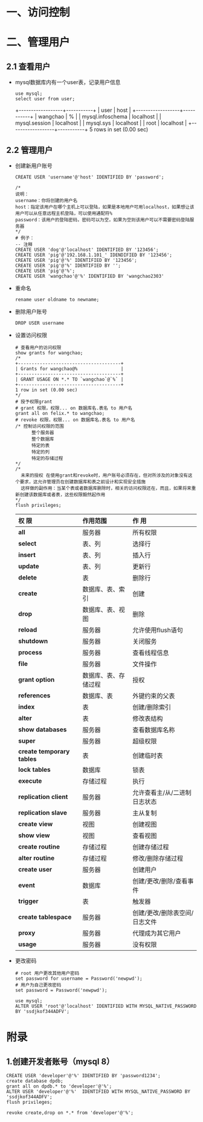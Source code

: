 # 一、访问控制

# 二、管理用户

## 2.1 查看用户

- mysql数据库内有一个user表，记录用户信息

  ```mysql
  use mysql;
  select user from user;
  ```

  +------------------+-----------+
  | user             | host      |
  +------------------+-----------+
  | wangchao         | %         |
  | mysql.infoschema | localhost |
  | mysql.session    | localhost |
  | mysql.sys        | localhost |
  | root             | localhost |
  +------------------+-----------+
  5 rows in set (0.00 sec)

## 2.2 管理用户

- 创建新用户账号

  ```mysql
  CREATE USER 'username'@'host' IDENTIFIED BY 'password';
  ```

  ```mysql
  /*
  说明：
  username：你将创建的用户名
  host：指定该用户在哪个主机上可以登陆，如果是本地用户可用localhost，如果想让该用户可以从任意远程主机登陆，可以使用通配符%
  password：该用户的登陆密码，密码可以为空，如果为空则该用户可以不需要密码登陆服务器
  */
  # 例子：
  -- 注释
  CREATE USER 'dog'@'localhost' IDENTIFIED BY '123456';
  CREATE USER 'pig'@'192.168.1.101_' IDENDIFIED BY '123456';
  CREATE USER 'pig'@'%' IDENTIFIED BY '123456';
  CREATE USER 'pig'@'%' IDENTIFIED BY '';
  CREATE USER 'pig'@'%';
  CREATE USER 'wangchao'@'%' IDENTIFIED BY 'wangchao2303'
  ```

- 重命名

  ```mysql
  rename user oldname to newname;
  ```

- 删除用户账号

  ```mysql
  DROP USER username
  ```

- 设置访问权限

  ```mysql
  # 查看用户的访问权限
  show grants for wangchao;
  /*
  +--------------------------------------+
  | Grants for wangchao@%                |
  +--------------------------------------+
  | GRANT USAGE ON *.* TO `wangchao`@`%` |
  +--------------------------------------+
  1 row in set (0.00 sec)
  */
  # 授予权限grant
  # grant 权限，权限... on 数据库名.表名 to 用户名
  grant all on felix.* to wangchao;
  # revoke 权限，权限... on 数据库名.表名 to 用户名
  /* 控制访问权限的范围
  		整个服务器
  		整个数据库
  		特定的表
  		特定的列
  		特定的存储过程
  */
  /*
  	未来的授权 在使用grant和revoke时，用户账号必须存在，但对所涉及的对象没有这个要求，这允许管理员在创建数据库和表之前设计和实现安全措施
  	这样做的副作用：当某个表或者数据库删除时，相关的访问权限还在，而且，如果将来重新创建该数据库或者表，这些权限毅然起作用
  */
  flush privileges;
  ```

  | **权 限**                   | **作用范围**         | **作 用**                     |
  | :-------------------------- | :------------------- | :---------------------------- |
  | **all**                     | 服务器               | 所有权限                      |
  | **select**                  | 表、列               | 选择行                        |
  | **insert**                  | 表、列               | 插入行                        |
  | **update**                  | 表、列               | 更新行                        |
  | **delete**                  | 表                   | 删除行                        |
  | **create**                  | 数据库、表、索引     | 创建                          |
  | **drop**                    | 数据库、表、视图     | 删除                          |
  | **reload**                  | 服务器               | 允许使用flush语句             |
  | **shutdown**                | 服务器               | 关闭服务                      |
  | **process**                 | 服务器               | 查看线程信息                  |
  | **file**                    | 服务器               | 文件操作                      |
  | **grant option**            | 数据库、表、存储过程 | 授权                          |
  | **references**              | 数据库、表           | 外键约束的父表                |
  | **index**                   | 表                   | 创建/删除索引                 |
  | **alter**                   | 表                   | 修改表结构                    |
  | **show databases**          | 服务器               | 查看数据库名称                |
  | **super**                   | 服务器               | 超级权限                      |
  | **create temporary tables** | 表                   | 创建临时表                    |
  | **lock tables**             | 数据库               | 锁表                          |
  | **execute**                 | 存储过程             | 执行                          |
  | **replication client**      | 服务器               | 允许查看主/从/二进制日志状态  |
  | **replication slave**       | 服务器               | 主从复制                      |
  | **create view**             | 视图                 | 创建视图                      |
  | **show view**               | 视图                 | 查看视图                      |
  | **create routine**          | 存储过程             | 创建存储过程                  |
  | **alter routine**           | 存储过程             | 修改/删除存储过程             |
  | **create user**             | 服务器               | 创建用户                      |
  | **event**                   | 数据库               | 创建/更改/删除/查看事件       |
  | **trigger**                 | 表                   | 触发器                        |
  | **create tablespace**       | 服务器               | 创建/更改/删除表空间/日志文件 |
  | **proxy**                   | 服务器               | 代理成为其它用户              |
  | **usage**                   | 服务器               | 没有权限                      |

- 更改密码

  ```mysql
  # root 用户更改其他用户密码
  set password for username = Password('newpwd');
  # 用户为自己更改密码
  set password = Password('newpwd');
  ```

  ```mysql
  use mysql;
  ALTER USER 'root'@'localhost' IDENTIFIED WITH MYSQL_NATIVE_PASSWORD BY 'ssdjkof344ADFV';
  ```
  



# **附录**

## 1.创建开发者账号（mysql 8）

```
CREATE USER 'developer'@'%' IDENTIFIED BY 'password1234';
create database dpdb;
grant all on dpdb.* to 'developer'@'%';
ALTER USER 'developer'@'%'  IDENTIFIED WITH MYSQL_NATIVE_PASSWORD BY 'ssdjkof344ADFV';
flush privileges;
```

```
revoke create,drop on *.* from 'developer'@'%';
```

